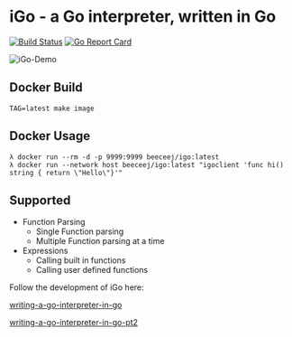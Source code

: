 # iGo - a Go interpreter, written in Go

[![Build Status](https://travis-ci.com/beeceej/blog.beeceej.com.svg?branch=master)](https://travis-ci.com/beeceej/blog.beeceej.com)
[![Go Report Card](https://goreportcard.com/badge/github.com/beeceej/iGo)](https://goreportcard.com/report/github.com/beeceej/iGo)

![iGo-Demo](https://static.beeceej.com/iGoDemo.gif)

## Docker Build

```
TAG=latest make image
```

## Docker Usage
```
λ docker run --rm -d -p 9999:9999 beeceej/igo:latest
λ docker run --network host beeceej/igo:latest "igoclient 'func hi() string { return \"Hello\"}'"
```


## Supported

- Function Parsing
  - Single Function parsing
  - Multiple Function parsing at a time
- Expressions
  - Calling built in functions
  - Calling user defined functions

Follow the development of iGo here:



[writing-a-go-interpreter-in-go](https://blog.beeceej.com/blog/writing-a-go-interpreter-in-go)

[writing-a-go-interpreter-in-go-pt2](https://blog.beeceej.com/blog/writing-a-go-interpreter-in-go-pt2)
